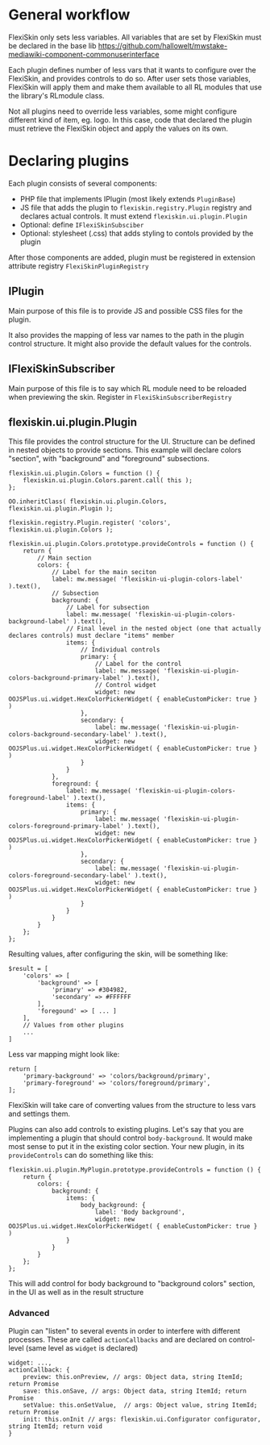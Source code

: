 # General workflow
FlexiSkin only sets less variables. All variables that are set by FlexiSkin must be declared in the base lib
https://github.com/hallowelt/mwstake-mediawiki-component-commonuserinterface

Each plugin defines number of less vars that it wants to configure over the FlexiSkin, and provides controls to do so.
After user sets those variables, FlexiSkin will apply them and make them available to all RL modules
that use the library's RLmodule class.

Not all plugins need to override less variables, some might configure different kind of item, eg. logo.
In this case, code that declared the plugin must retrieve the FlexiSkin object and apply the values on its own.

# Declaring plugins
Each plugin consists of several components:
- PHP file that implements IPlugin (most likely extends `PluginBase`)
- JS file that adds the plugin to `flexiskin.registry.Plugin` registry and declares actual controls. It must extend `flexiskin.ui.plugin.Plugin`
- Optional: define `IFlexiSkinSubsciber`
- Optional: stylesheet (.css) that adds styling to contols provided by the plugin

After those components are added, plugin must be registered in extension attribute registry `FlexiSkinPluginRegistry`

## IPlugin
Main purpose of this file is to provide JS and possible CSS files for the plugin.

It also provides the mapping of less var names to the path in the plugin control structure. It might also
provide the default values for the controls.

## IFlexiSkinSubscriber
Main purpose of this file is to say which RL module need to be reloaded when previewing the skin.
Register in `FlexiSkinSubscriberRegistry`

## flexiskin.ui.plugin.Plugin
This file provides the control structure for the UI. Structure can be defined in nested objects to provide sections.
This example will declare colors "section", with "background" and "foreground" subsections.

```
flexiskin.ui.plugin.Colors = function () {
	flexiskin.ui.plugin.Colors.parent.call( this );
};

OO.inheritClass( flexiskin.ui.plugin.Colors, flexiskin.ui.plugin.Plugin );

flexiskin.registry.Plugin.register( 'colors', flexiskin.ui.plugin.Colors );

flexiskin.ui.plugin.Colors.prototype.provideControls = function () {
	return {
        // Main section
		colors: {
            // Label for the main seciton
			label: mw.message( 'flexiskin-ui-plugin-colors-label' ).text(),
            // Subsection
			background: {
                // Label for subsection
				label: mw.message( 'flexiskin-ui-plugin-colors-background-label' ).text(),
                // Final level in the nested object (one that actually declares controls) must declare "items" member
				items: {
                    // Individual controls
					primary: {
                        // Label for the control
						label: mw.message( 'flexiskin-ui-plugin-colors-background-primary-label' ).text(),
                        // Control widget
						widget: new OOJSPlus.ui.widget.HexColorPickerWidget( { enableCustomPicker: true } )
					},
					secondary: {
						label: mw.message( 'flexiskin-ui-plugin-colors-background-secondary-label' ).text(),
						widget: new OOJSPlus.ui.widget.HexColorPickerWidget( { enableCustomPicker: true } )
					}
				}
			},
			foreground: {
				label: mw.message( 'flexiskin-ui-plugin-colors-foreground-label' ).text(),
				items: {
					primary: {
						label: mw.message( 'flexiskin-ui-plugin-colors-foreground-primary-label' ).text(),
						widget: new OOJSPlus.ui.widget.HexColorPickerWidget( { enableCustomPicker: true } )
					},
					secondary: {
						label: mw.message( 'flexiskin-ui-plugin-colors-foreground-secondary-label' ).text(),
						widget: new OOJSPlus.ui.widget.HexColorPickerWidget( { enableCustomPicker: true } )
					}
				}
			}
		}
	};
};

```

Resulting values, after configuring the skin, will be something like:
```
$result = [
    'colors' => [
        'background' => [
            'primary' => #304982,
            'secondary' => #FFFFFF
        ],
        'foregound' => [ ... ]
    ],
    // Values from other plugins
    ...
]
```

Less var mapping might look like:
```
return [
    'primary-background' => 'colors/background/primary',
    'primary-foreground' => 'colors/foreground/primary',
];
```

FlexiSkin will take care of converting values from the structure to less vars and settings them.

Plugins can also add controls to existing plugins. Let's say that you are implementing a plugin that should control `body-background`. It would make most sense to put it in the existing color section.
Your new plugin, in its `provideControls` can do something like this:
```
flexiskin.ui.plugin.MyPlugin.prototype.provideControls = function () {
	return {
		colors: {
            background: {
                items: {
                    body_background: {
                        label: 'Body background',
                        widget: new OOJSPlus.ui.widget.HexColorPickerWidget( { enableCustomPicker: true } )
                }
            }
        }
    };
};
```

This will add control for body background to "background colors" section, in the UI as well as in the result structure

### Advanced
Plugin can "listen" to several events in order to interfere with different processes. These are called `actionCallbacks` and are declared on control-level (same level as `widget` is declared)

```
widget: ...,
actionCallback: {
    preview: this.onPreview, // args: Object data, string ItemId; return Promise
    save: this.onSave, // args: Object data, string ItemId; return Promise
    setValue: this.onSetValue,  // args: Object value, string ItemId; return Promise
    init: this.onInit // args: flexiskin.ui.Configurator configurator, string ItemId; return void
}
```


